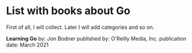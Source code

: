 # List with books about Go

First of all, I will collect. Later I will add categories and so on.

**Learning Go**
by:
Jon Bodner
published by:
O'Reilly Media, Inc.
publication date:
March 2021
